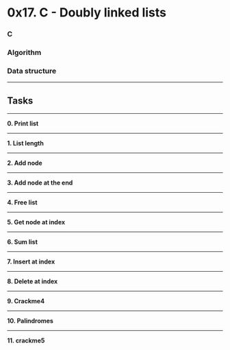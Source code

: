 # **0x17. C - Doubly linked lists** #
### **C**
### **Algorithm**
### **Data structure**
___
## **Tasks** ##
___
  **0. Print list**
___
  **1. List length**
___
  **2. Add node**
___
  **3. Add node at the end**
___
  **4. Free list**
___
  **5. Get node at index**
___
  **6. Sum list**
___
  **7. Insert at index**
___
  **8. Delete at index**
___
  **9. Crackme4**
___
  **10. Palindromes**
___
  **11. crackme5**
